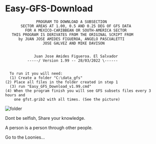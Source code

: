 # Easy-GFS-Download

                  PROGRAM TO DOWNLOAD A SUBSECTION
           SECTOR AREAS AT 1.00, 0.5 AND 0.25 DEG OF GFS DATA 
       	     FOR A MEXICO-CARIBBEAN OR SOUTH-AMERICA SECTOR 
	   THIS PROGRAM IS DERIVATES FROM THE ORIGINAL SCRIPT FROM
	      by JUAN JOSE AMIDES FIGUEROA, ANGELO PASCUALETTI
                     JOSE GALVEZ AND MIKE DAVISON


	             Juan Jose Amides Figueroa. El Salvador 
              -----/ Version 1.99 -- 28/03/2022 \------


	  To run it you will need: 
	  (1) Create a folder "C:\data_gfs"
    (2) Place all files in the folder created in step 1
	  (3) run "Easy_GFS_Download_v1.99.cmd"
    (4) When the program finish you will see GFS subsets files every 3 hours and
        one gfst.grib2 with all times. (See the picture)

![folder](https://github.com/joseamidesfigueroa/Easy-GFS-Download/assets/18471059/c3b6d16d-75b0-4e64-85f6-bdce98410438)

Dont be selfish,
Share your knowledge.    

A person is a person
through other people.                           

Go to the Loonies...


